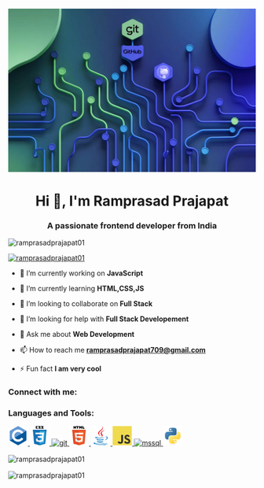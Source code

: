 ![logo](https://github.com/Ramprasad-Prajapat/Ramprasad-Prajapat/blob/main/github_logo.webp)
<h1 align="center">Hi 👋, I'm Ramprasad Prajapat</h1>
<h3 align="center">A passionate frontend developer from India</h3>

<p align="left"> <img src="https://komarev.com/ghpvc/?username=ramprasadprajapat01&label=Profile%20views&color=0e75b6&style=flat" alt="ramprasadprajapat01" /> </p>

<p align="left"> <a href="https://github.com/ryo-ma/github-profile-trophy"><img src="https://github-profile-trophy.vercel.app/?username=ramprasadprajapat01" alt="ramprasadprajapat01" /></a> </p>

- 🔭 I’m currently working on **JavaScript**

- 🌱 I’m currently learning **HTML,CSS,JS**

- 👯 I’m looking to collaborate on **Full Stack**

- 🤝 I’m looking for help with **Full Stack Developement**

- 💬 Ask me about **Web Development**

- 📫 How to reach me **ramprasadprajapat709@gmail.com**

- ⚡ Fun fact **I am very cool**

<h3 align="left">Connect with me:</h3>
<p align="left">
</p>

<h3 align="left">Languages and Tools:</h3>
<p align="left"> <a href="https://www.cprogramming.com/" target="_blank" rel="noreferrer"> <img src="https://raw.githubusercontent.com/devicons/devicon/master/icons/c/c-original.svg" alt="c" width="40" height="40"/> </a> <a href="https://www.w3schools.com/css/" target="_blank" rel="noreferrer"> <img src="https://raw.githubusercontent.com/devicons/devicon/master/icons/css3/css3-original-wordmark.svg" alt="css3" width="40" height="40"/> </a> <a href="https://git-scm.com/" target="_blank" rel="noreferrer"> <img src="https://www.vectorlogo.zone/logos/git-scm/git-scm-icon.svg" alt="git" width="40" height="40"/> </a> <a href="https://www.w3.org/html/" target="_blank" rel="noreferrer"> <img src="https://raw.githubusercontent.com/devicons/devicon/master/icons/html5/html5-original-wordmark.svg" alt="html5" width="40" height="40"/> </a> <a href="https://www.java.com" target="_blank" rel="noreferrer"> <img src="https://raw.githubusercontent.com/devicons/devicon/master/icons/java/java-original.svg" alt="java" width="40" height="40"/> </a> <a href="https://developer.mozilla.org/en-US/docs/Web/JavaScript" target="_blank" rel="noreferrer"> <img src="https://raw.githubusercontent.com/devicons/devicon/master/icons/javascript/javascript-original.svg" alt="javascript" width="40" height="40"/> </a> <a href="https://www.microsoft.com/en-us/sql-server" target="_blank" rel="noreferrer"> <img src="https://www.svgrepo.com/show/303229/microsoft-sql-server-logo.svg" alt="mssql" width="40" height="40"/> </a> <a href="https://www.python.org" target="_blank" rel="noreferrer"> <img src="https://raw.githubusercontent.com/devicons/devicon/master/icons/python/python-original.svg" alt="python" width="40" height="40"/> </a> </p>

<p><img align="center" src="https://github-readme-stats.vercel.app/api/top-langs?username=ramprasadprajapat01&show_icons=true&locale=en&layout=compact" alt="ramprasadprajapat01" /></p>

<p><img align="center" src="https://github-readme-streak-stats.herokuapp.com/?user=ramprasadprajapat01&" alt="ramprasadprajapat01" /></p>
